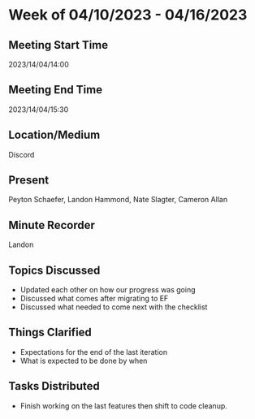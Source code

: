 # Week of 04/10/2023 - 04/16/2023

## Meeting Start Time

2023/14/04/14:00

## Meeting End Time

2023/14/04/15:30

## Location/Medium

Discord

## Present

Peyton Schaefer, Landon Hammond, Nate Slagter, Cameron Allan

## Minute Recorder

Landon

## Topics Discussed

- Updated each other on how our progress was going
- Discussed what comes after migrating to EF
- Discussed what needed to come next with the checklist

## Things Clarified

- Expectations for the end of the last iteration
- What is expected to be done by when

## Tasks Distributed

- Finish working on the last features then shift to code cleanup.
